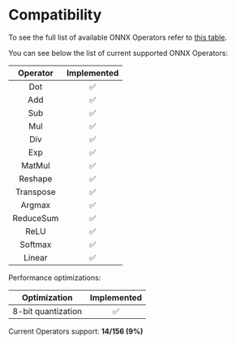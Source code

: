 # Compatibility

To see the full list of available ONNX Operators refer to [this table](https://github.com/onnx/onnx/blob/main/docs/Operators.md).

You can see below the list of current supported ONNX Operators:

| Operator  |    Implemented     |
| :-------: | :----------------: |
|    Dot    | :white_check_mark: |
|    Add    | :white_check_mark: |
|    Sub    | :white_check_mark: |
|    Mul    | :white_check_mark: |
|    Div    | :white_check_mark: |
|    Exp    | :white_check_mark: |
|  MatMul   | :white_check_mark: |
|  Reshape  | :white_check_mark: |
| Transpose | :white_check_mark: |
|  Argmax   | :white_check_mark: |
| ReduceSum | :white_check_mark: |
|   ReLU    | :white_check_mark: |
|  Softmax  | :white_check_mark: |
|  Linear   | :white_check_mark: |

Performance optimizations:

|    Optimization    |    Implemented     |
| :----------------: | :----------------: |
| 8-bit quantization | :white_check_mark: |

Current Operators support: **14/156 (9%)**
